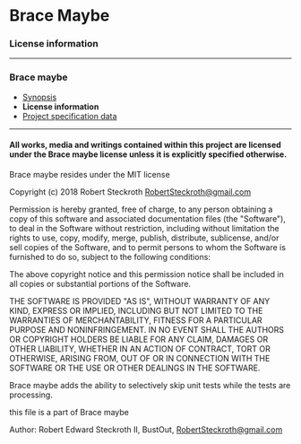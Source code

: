# Brace Maybe
### License information


---
### Brace maybe
* [Synopsis](https://github.com/restarian/brace_maybe/blob/master/docs/README.md)
* **License information**
* [Project specification data](https://github.com/restarian/brace_maybe/blob/master/docs/specification.md)

---
#### All works, media and writings contained within this project are licensed under the Brace maybe license unless it is explicitly specified otherwise.

Brace maybe resides under the MIT license

Copyright (c) 2018 Robert Steckroth [<RobertSteckroth@gmail.com>](mailto:RobertSteckroth@gmail.com)

Permission is hereby granted, free of charge, to any person obtaining a copy
of this software and associated documentation files (the "Software"), to deal
in the Software without restriction, including without limitation the rights
to use, copy, modify, merge, publish, distribute, sublicense, and/or sell
copies of the Software, and to permit persons to whom the Software is
furnished to do so, subject to the following conditions:

The above copyright notice and this permission notice shall be included in all
copies or substantial portions of the Software.

THE SOFTWARE IS PROVIDED "AS IS", WITHOUT WARRANTY OF ANY KIND, EXPRESS OR
IMPLIED, INCLUDING BUT NOT LIMITED TO THE WARRANTIES OF MERCHANTABILITY,
FITNESS FOR A PARTICULAR PURPOSE AND NONINFRINGEMENT. IN NO EVENT SHALL THE
AUTHORS OR COPYRIGHT HOLDERS BE LIABLE FOR ANY CLAIM, DAMAGES OR OTHER
LIABILITY, WHETHER IN AN ACTION OF CONTRACT, TORT OR OTHERWISE, ARISING FROM,
OUT OF OR IN CONNECTION WITH THE SOFTWARE OR THE USE OR OTHER DEALINGS IN THE
SOFTWARE.

  Brace maybe adds the ability to selectively skip unit tests while the tests are processing.

  this file is a part of Brace maybe 

 Author: Robert Edward Steckroth II, BustOut, [<RobertSteckroth@gmail.com>](mailto:RobertSteckroth@gmail.com)

